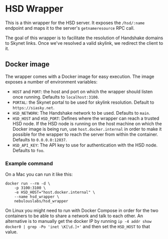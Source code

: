# HSD Wrapper

This is a thin wrapper for the HSD server. It exposes the `/hsd/:name` endpoint 
and maps it to the server's `getnameresource` RPC call.

The goal of this wrapper is to facilitate the resolution of Handshake domains to
Skynet links. Once we've resolved a valid skylink, we redirect the client to it.

## Docker image

The wrapper comes with a Docker image for easy execution. The image exposes a 
number of environment variables:  
* `HOST` and `PORT`: the host and port on which the wrapper should listen once
running. Defaults to `localhost:3100`.
* `PORTAL`: the Skynet portal to be used for skylink resolution. Default to 
`https://siasky.net`.
* `HSD_NETWORK`: The Handshake network to be used. Defaults to `main`.
* `HSD_HOST` and `HSD_PORT`: Defines where the wrapper can reach a trusted HSD 
node. If the HSD node is running on the host machine on which the Docker image
is being run, use `host.docker.internal` in order to make it possible for the 
wrapper to reach the server from within the container. Defaults to 
`0.0.0.0:12037`.
* `HSD_API_KEY`: The API key to use for authentication with the HSD node. 
Defaults to `foo`.

### Example command

On a Mac you can run it like this:
```
docker run --rm -d \
    -p 3100:3100 \
    -e HSD_HOST="host.docker.internal" \
    --name hsd_wrapper \
    nebulouslabs/hsd_wrapper
```

On Linux you might need to run with Docker Compose in order for the two 
containers to be able to share a network and talk to each other. An alternative
is to manually get the docker IP by running 
`ip -4 addr show docker0 | grep -Po 'inet \K[\d.]+'` and then set the `HSD_HOST`
to that value.
